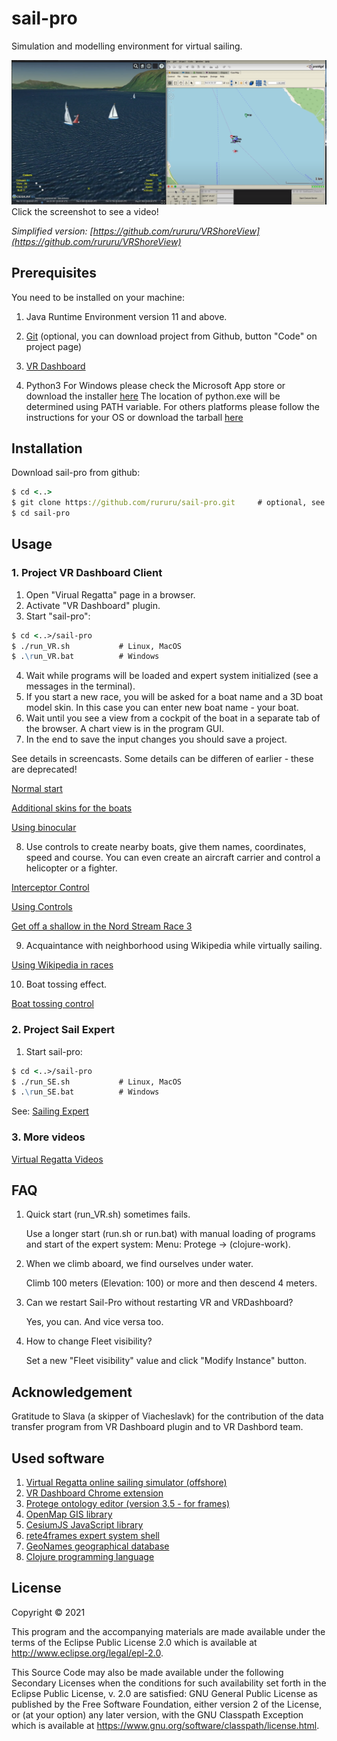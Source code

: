 # sail-pro

Simulation and modelling environment for virtual sailing.

[![Watch the video](1.png)](https://www.youtube.com/watch?v=uabntPNL_kc)
Click the screenshot to see a video!

_Simplified version: [https://github.com/rururu/VRShoreView](https://github.com/rururu/VRShoreView)_

## Prerequisites

You need to be installed on your machine:

1. Java Runtime Environment version 11 and above.

2. [Git](https://git-scm.com/) (optional, you can download project from Github, button "Code" on project page)

4. [VR Dashboard](https://chrome.google.com/webstore/search/VR%20Dashboard)

5. Python3
    For Windows please check the Microsoft App store or download the installer [here](https://www.python.org/downloads/windows/)
        The location of python.exe will be determined using PATH variable.
    For others platforms please follow the instructions for your OS or download the tarball [here](https://www.python.org/downloads/)


## Installation

Download sail-pro from github:

```clj
$ cd <..>
$ git clone https://github.com/rururu/sail-pro.git     # optional, see above
$ cd sail-pro
```
## Usage

### 1. Project VR Dashboard Client

1. Open "Virual Regatta" page in a browser.
2. Activate "VR Dashboard" plugin. 
3. Start "sail-pro":

```clj
$ cd <..>/sail-pro
$ ./run_VR.sh 			# Linux, MacOS
$ .\run_VR.bat 	    	# Windows
```

4. Wait while programs will be loaded and expert system initialized (see a messages in the terminal).
5. If you start a new race, you will be asked for a boat name and a 3D boat model skin.
   In this case you can enter new boat name - your boat.
6. Wait until you see a view from a cockpit of the boat in a separate tab of the browser. 
   A chart view is in the program GUI.
7. In the end to save the input changes you should save a project. 

See details in screencasts. Some details can be differen of earlier - these are deprecated!

[Normal start](https://youtu.be/LNO3DLh5kLw)

[Additional skins for the boats](https://youtu.be/sIHWZAveyIg)

[Using binocular](https://youtu.be/tEdWtbOl-SQ)

8. Use controls to create nearby boats, give them names, coordinates, speed and course. 
    You can even create an aircraft carrier and control a helicopter or a fighter. 

[Interceptor Control](https://youtu.be/BMLnPYs6Tf8)

[Using Controls](https://youtu.be/pK9GTSEGQYQ)

[Get off a shallow in the Nord Stream Race 3](https://youtu.be/U5gG5pHpdcY)

9. Acquaintance with neighborhood using Wikipedia while virtually sailing.

[Using Wikipedia in races](https://youtu.be/GZFYdvlLbbw)

10. Boat tossing effect.

[Boat tossing control](https://youtu.be/27-_AhOrAg4)

### 2. Project Sail Expert

1. Start sail-pro:

```clj
$ cd <..>/sail-pro
$ ./run_SE.sh 			# Linux, MacOS
$ .\run_SE.bat 	    	# Windows
```

See: [Sailing Expert](https://youtu.be/VG87r7_gVz8)

### 3. More videos

[Virtual Regatta Videos](https://github.com/rururu/sail-pro/tree/main/doc/vr_videos.md)

## FAQ

1. Quick start (run_VR.sh) sometimes fails.

   Use a longer start (run.sh or run.bat) with manual loading of programs and start of the expert system:
   Menu: Protege -> (clojure-work).
   
3. When we climb aboard, we find ourselves under water.

   Climb 100 meters (Elevation: 100) or more and then descend 4 meters.
   
4. Can we restart Sail-Pro without restarting VR and VRDashboard?

   Yes, you can. And vice versa too.
   
5. How to change Fleet visibility?
   
   Set a new "Fleet visibility" value and click "Modify Instance" button.
   
## Acknowledgement

Gratitude to Slava (a skipper of Viacheslavk) for the contribution of the data transfer program from VR Dashboard plugin and to VR Dashbord team.

## Used software

1. [Virtual Regatta online sailing simulator (offshore)](https://www.virtualregatta.com/en/offshore-game/)
2. [VR Dashboard Chrome extension](https://chrome.google.com/webstore/search/VR%20Dashboard)
3. [Protege ontology editor (version 3.5 - for frames)](https://protegewiki.stanford.edu/wiki/Protege_Desktop_Old_Versions)
4. [OpenMap GIS library](http://openmap-java.org/)
5. [CesiumJS JavaScript library](https://cesium.com/platform/cesiumjs/)
6. [rete4frames expert system shell](https://github.com/rururu/rete4frames)
7. [GeoNames geographical database](https://www.geonames.org/)
8. [Clojure programming language](https://clojure.org/)

## License

Copyright © 2021

This program and the accompanying materials are made available under the
terms of the Eclipse Public License 2.0 which is available at
http://www.eclipse.org/legal/epl-2.0.

This Source Code may also be made available under the following Secondary
Licenses when the conditions for such availability set forth in the Eclipse
Public License, v. 2.0 are satisfied: GNU General Public License as published by
the Free Software Foundation, either version 2 of the License, or (at your
option) any later version, with the GNU Classpath Exception which is available
at https://www.gnu.org/software/classpath/license.html.

